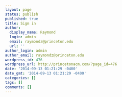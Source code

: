 ```yaml
---
layout: page
status: publish
published: true
title: Sign in
author:
  display_name: Raymond
  login: admin
  email: raymondz@princeton.edu
  url: ''
author_login: admin
author_email: raymondz@princeton.edu
wordpress_id: 476
wordpress_url: http://princetonacm.com/?page_id=476
date: '2014-09-13 01:21:29 -0400'
date_gmt: '2014-09-13 01:21:29 -0400'
categories: []
tags: []
comments: []
---
```


